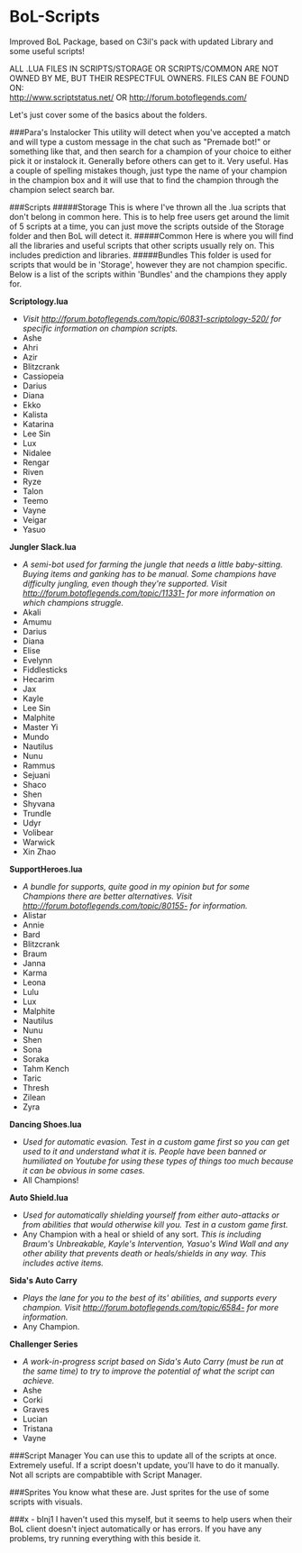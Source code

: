 # BoL-Scripts
Improved BoL Package, based on C3il's pack with updated Library and some useful scripts!

ALL .LUA FILES IN SCRIPTS/STORAGE OR SCRIPTS/COMMON ARE NOT OWNED BY ME, BUT THEIR RESPECTFUL OWNERS.
FILES CAN BE FOUND ON:  
http://www.scriptstatus.net/ OR http://forum.botoflegends.com/

Let's just cover some of the basics about the folders.

###Para's Instalocker
This utility will detect when you've accepted a match and will type a custom message in the chat such as "Premade bot!" or something like that, and then search for a champion of your choice to either pick it or instalock it. Generally before others can get to it. Very useful. Has a couple of spelling mistakes though, just type the name of your champion in the champion box and it will use that to find the champion through the champion select search bar.

###Scripts
#####Storage
This is where I've thrown all the .lua scripts that don't belong in common here. This is to help free users get around the limit of 5 scripts at a time, you can just move the scripts outside of the Storage folder and then BoL will detect it.
#####Common
Here is where you will find all the libraries and useful scripts that other scripts usually rely on. This includes prediction and libraries.
#####Bundles
This folder is used for scripts that would be in 'Storage', however they are not champion specific.
Below is a list of the scripts within 'Bundles' and the champions they apply for.

**Scriptology.lua** 
- *Visit http://forum.botoflegends.com/topic/60831-scriptology-520/ for specific information on champion scripts.*
- Ashe 
- Ahri
- Azir
- Blitzcrank
- Cassiopeia
- Darius
- Diana
- Ekko
- Kalista
- Katarina
- Lee Sin
- Lux
- Nidalee
- Rengar
- Riven
- Ryze
- Talon
- Teemo
- Vayne
- Veigar
- Yasuo

**Jungler Slack.lua** 
- *A semi-bot used for farming the jungle that needs a little baby-sitting. Buying items and ganking has to be manual. Some champions have difficulty jungling, even though they're supported. Visit http://forum.botoflegends.com/topic/11331- for more information on which champions struggle.*
- Akali 
- Amumu
- Darius
- Diana
- Elise
- Evelynn
- Fiddlesticks
- Hecarim
- Jax
- Kayle
- Lee Sin
- Malphite
- Master Yi
- Mundo
- Nautilus
- Nunu
- Rammus
- Sejuani
- Shaco
- Shen
- Shyvana
- Trundle
- Udyr
- Volibear
- Warwick
- Xin Zhao

**SupportHeroes.lua**
- *A bundle for supports, quite good in my opinion but for some Champions there are better alternatives. Visit http://forum.botoflegends.com/topic/80155- for information.*
- Alistar
- Annie
- Bard
- Blitzcrank
- Braum
- Janna
- Karma
- Leona
- Lulu
- Lux
- Malphite
- Nautilus
- Nunu
- Shen
- Sona
- Soraka
- Tahm Kench
- Taric
- Thresh
- Zilean
- Zyra

**Dancing Shoes.lua**
- *Used for automatic evasion. Test in a custom game first so you can get used to it and understand what it is. People have been banned or humiliated on Youtube for using these types of things too much because it can be obvious in some cases.*
- All Champions!

**Auto Shield.lua**
- *Used for automatically shielding yourself from either auto-attacks or from abilities that would otherwise kill you. Test in a custom game first.*
- Any Champion with a heal or shield of any sort. *This is including Braum's Unbreakable, Kayle's Intervention, Yasuo's Wind Wall and any other ability that prevents death or heals/shields in any way. This includes active items.*

**Sida's Auto Carry**
- *Plays the lane for you to the best of its' abilities, and supports every champion. Visit http://forum.botoflegends.com/topic/6584- for more information.*
- Any Champion.

**Challenger Series**
- *A work-in-progress script based on Sida's Auto Carry (must be run at the same time) to try to improve the potential of what the script can achieve.*
- Ashe
- Corki
- Graves
- Lucian
- Tristana
- Vayne

###Script Manager
You can use this to update all of the scripts at once. Extremely useful.
If a script doesn't update, you'll have to do it manually. Not all scripts are compabtible with Script Manager.

###Sprites
You know what these are.
Just sprites for the use of some scripts with visuals.

###x - bInj1
I haven't used this myself, but it seems to help users when their BoL client doesn't inject automatically or has errors.
If you have any problems, try running everything with this beside it.

